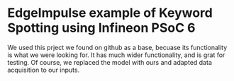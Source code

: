 # EdgeImpulse example of Keyword Spotting using Infineon PSoC 6

We used this prject we found on github as a base, becuase its functionality is what we were looking for. It has much wider functionality, and is grat for testing. Of course, we replaced the model with ours and adapted data acquisition to our inputs.
